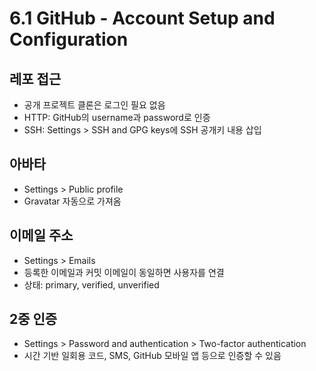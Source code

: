 # 6.1 GitHub - Account Setup and Configuration

## 레포 접근

- 공개 프로젝트 클론은 로그인 필요 없음
- HTTP: GitHub의 username과 password로 인증
- SSH: Settings > SSH and GPG keys에 SSH 공개키 내용 삽입

## 아바타

- Settings > Public profile
- Gravatar 자동으로 가져옴

## 이메일 주소

- Settings > Emails
- 등록한 이메일과 커밋 이메일이 동일하면 사용자를 연결
- 상태: primary, verified, unverified

## 2중 인증

- Settings > Password and authentication > Two-factor authentication
- 시간 기반 일회용 코드, SMS, GitHub 모바일 앱 등으로 인증할 수 있음
